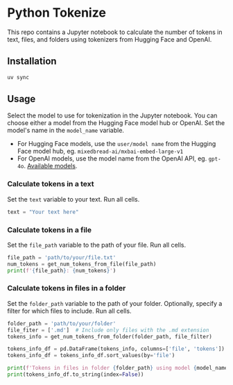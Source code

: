# Python Tokenize

This repo contains a Jupyter notebook to calculate the number of tokens in text, files, and folders using tokenizers from Hugging Face and OpenAI.

## Installation

```sh
uv sync
```

## Usage

Select the model to use for tokenization in the Jupyter notebook. You can choose either a model from the Hugging Face model hub or OpenAI. Set the model's name in the `model_name` variable.

- For Hugging Face models, use the `user/model name` from the Hugging Face model hub, eg. `mixedbread-ai/mxbai-embed-large-v1`
- For OpenAI models, use the model name from the OpenAI API, eg. `gpt-4o`. [Available models](https://github.com/openai/tiktoken/blob/63527649963def8c759b0f91f2eb69a40934e468/tiktoken/model.py#L22-L72).

### Calculate tokens in a text

Set the `text` variable to your text. Run all cells.

```python
text = "Your text here"
```

### Calculate tokens in a file

Set the `file_path` variable to the path of your file. Run all cells.

```python
file_path = 'path/to/your/file.txt'
num_tokens = get_num_tokens_from_file(file_path)
print(f'{file_path}: {num_tokens}')
```

### Calculate tokens in files in a folder

Set the `folder_path` variable to the path of your folder. Optionally, specify a filter for which files to include. Run all cells.

```python
folder_path = 'path/to/your/folder'
file_fiter = ['.md']  # Include only files with the .md extension
tokens_info = get_num_tokens_from_folder(folder_path, file_filter)

tokens_info_df = pd.DataFrame(tokens_info, columns=['file', 'tokens'])
tokens_info_df = tokens_info_df.sort_values(by='file')

print(f'Tokens in files in folder {folder_path} using model {model_name}:\n')
print(tokens_info_df.to_string(index=False))
```
